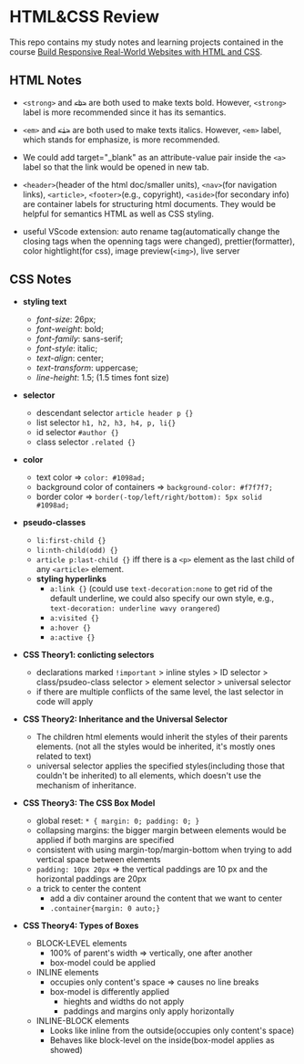 # HTML&CSS Review

This repo contains my study notes and learning projects contained in the course [Build Responsive Real-World Websites with HTML and CSS](https://www.udemy.com/course/design-and-develop-a-killer-website-with-html5-and-css3/).

## HTML Notes

- `<strong>` and ~~`<b>`~~ are both used to make texts bold. However, `<strong>` label is more recommended since it has its semantics.

- `<em>` and ~~`<i>`~~ are both used to make texts italics. However, `<em>` label, which stands for emphasize, is more recommended.

- We could add target="\_blank" as an attribute-value pair inside the `<a>` label so that the link would be opened in new tab.

- `<header>`(header of the html doc/smaller units), `<nav>`(for navigation links), `<article>`, `<footer>`(e.g., copyright), `<aside>`(for secondary info) are container labels for structuring html documents. They would be helpful for semantics HTML as well as CSS styling.

- useful VScode extension: auto rename tag(automatically change the closing tags when the openning tags were changed), prettier(formatter), color hightlight(for css), image preview(`<img>`), live server

## CSS Notes

- **styling text**

  - _font-size_: 26px;
  - _font-weight_: bold;
  - _font-family_: sans-serif;
  - _font-style_: italic;
  - _text-align_: center;
  - _text-transform_: uppercase;
  - _line-height_: 1.5; (1.5 times font size)

- **selector**

  - descendant selector `article header p {}`
  - list selector `h1, h2, h3, h4, p, li{}`
  - id selector `#author {}`
  - class selector `.related {}`

- **color**

  - text color => `color: #1098ad;`
  - background color of containers => `background-color: #f7f7f7;`
  - border color => `border(-top/left/right/bottom): 5px solid #1098ad;`

- **pseudo-classes**

  - `li:first-child {}`
  - `li:nth-child(odd) {}`
  - `article p:last-child {}` iff there is a `<p>` element as the last child of any `<article>` element.
  - **styling hyperlinks**
    - `a:link {}` (could use `text-decoration:none` to get rid of the default underline, we could also specify our own style, e.g., `text-decoration: underline wavy orangered`)
    - `a:visited {}`
    - `a:hover {}`
    - `a:active {}`

- **CSS Theory1: conlicting selectors**
  - declarations marked `!important` > inline styles > ID selector > class/psudeo-class selector > element selector > universal selector
  - if there are multiple conflicts of the same level, the last selector in code will apply
- **CSS Theory2: Inheritance and the Universal Selector**
  - The children html elements would inherit the styles of their parents elements. (not all the styles would be inherited, it's mostly ones related to text)
  - universal selector applies the specified styles(including those that couldn't be inherited) to all elements, which doesn't use the mechanism of inheritance.
- **CSS Theory3: The CSS Box Model**
  - global reset:
    `* {
  margin: 0;
  padding: 0;
}`
  - collapsing margins: the bigger margin between elements would be applied if both margins are specified
  - consistent with using margin-top/margin-bottom when trying to add vertical space between elements
  - `padding: 10px 20px` => the vertical paddings are 10 px and the horizontal paddings are 20px
  - a trick to center the content
    - add a div container around the content that we want to center
    - `.container{margin: 0 auto;}`
- **CSS Theory4: Types of Boxes**
  - BLOCK-LEVEL elements
    - 100% of parent's width => vertically, one after another
    - box-model could be applied
  - INLINE elements
    - occupies only content's space => causes no line breaks
    - box-model is differently applied
      - hieghts and widths do not apply
      - paddings and margins only apply horizontally
  - INLINE-BLOCK elements
    - Looks like inline from the outside(occupies only content's space)
    - Behaves like block-level on the inside(box-model applies as showed)
